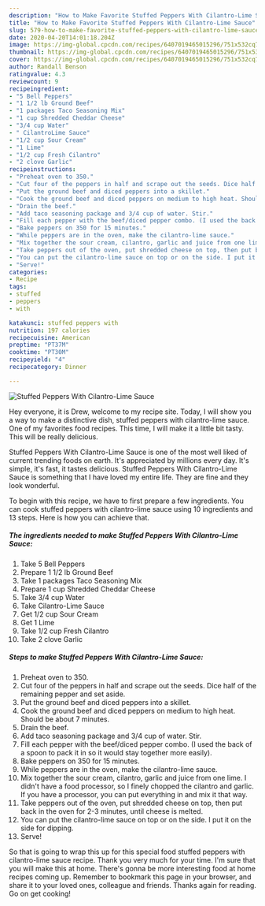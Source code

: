 ```yaml
---
description: "How to Make Favorite Stuffed Peppers With Cilantro-Lime Sauce"
title: "How to Make Favorite Stuffed Peppers With Cilantro-Lime Sauce"
slug: 579-how-to-make-favorite-stuffed-peppers-with-cilantro-lime-sauce
date: 2020-04-20T14:01:18.204Z
image: https://img-global.cpcdn.com/recipes/6407019465015296/751x532cq70/stuffed-peppers-with-cilantro-lime-sauce-recipe-main-photo.jpg
thumbnail: https://img-global.cpcdn.com/recipes/6407019465015296/751x532cq70/stuffed-peppers-with-cilantro-lime-sauce-recipe-main-photo.jpg
cover: https://img-global.cpcdn.com/recipes/6407019465015296/751x532cq70/stuffed-peppers-with-cilantro-lime-sauce-recipe-main-photo.jpg
author: Randall Benson
ratingvalue: 4.3
reviewcount: 9
recipeingredient:
- "5 Bell Peppers"
- "1 1/2 lb Ground Beef"
- "1 packages Taco Seasoning Mix"
- "1 cup Shredded Cheddar Cheese"
- "3/4 cup Water"
- " CilantroLime Sauce"
- "1/2 cup Sour Cream"
- "1 Lime"
- "1/2 cup Fresh Cilantro"
- "2 clove Garlic"
recipeinstructions:
- "Preheat oven to 350."
- "Cut four of the peppers in half and scrape out the seeds. Dice half of the remaining pepper and set aside."
- "Put the ground beef and diced peppers into a skillet."
- "Cook the ground beef and diced peppers on medium to high heat. Should be about 7 minutes."
- "Drain the beef."
- "Add taco seasoning package and 3/4 cup of water. Stir."
- "Fill each pepper with the beef/diced pepper combo. (I used the back of a spoon to pack it in so it would stay together more easily)."
- "Bake peppers on 350 for 15 minutes."
- "While peppers are in the oven, make the cilantro-lime sauce."
- "Mix together the sour cream, cilantro, garlic and juice from one lime. I didn&#39;t have a food processor, so I finely chopped the cilantro and garlic. If you have a processor, you can put everything in and mix it that way."
- "Take peppers out of the oven, put shredded cheese on top, then put back in the oven for 2-3 minutes, until cheese is melted."
- "You can put the cilantro-lime sauce on top or on the side. I put it on the side for dipping."
- "Serve!"
categories:
- Recipe
tags:
- stuffed
- peppers
- with

katakunci: stuffed peppers with 
nutrition: 197 calories
recipecuisine: American
preptime: "PT37M"
cooktime: "PT30M"
recipeyield: "4"
recipecategory: Dinner

---
```



![Stuffed Peppers With Cilantro-Lime Sauce](https://img-global.cpcdn.com/recipes/6407019465015296/751x532cq70/stuffed-peppers-with-cilantro-lime-sauce-recipe-main-photo.jpg)

Hey everyone, it is Drew, welcome to my recipe site. Today, I will show you a way to make a distinctive dish, stuffed peppers with cilantro-lime sauce. One of my favorites food recipes. This time, I will make it a little bit tasty. This will be really delicious.

Stuffed Peppers With Cilantro-Lime Sauce is one of the most well liked of current trending foods on earth. It's appreciated by millions every day. It's simple, it's fast, it tastes delicious. Stuffed Peppers With Cilantro-Lime Sauce is something that I have loved my entire life. They are fine and they look wonderful.




To begin with this recipe, we have to first prepare a few ingredients. You can cook stuffed peppers with cilantro-lime sauce using 10 ingredients and 13 steps. Here is how you can achieve that.

<!--inarticleads1-->

##### The ingredients needed to make Stuffed Peppers With Cilantro-Lime Sauce:

1. Take 5 Bell Peppers
1. Prepare 1 1/2 lb Ground Beef
1. Take 1 packages Taco Seasoning Mix
1. Prepare 1 cup Shredded Cheddar Cheese
1. Take 3/4 cup Water
1. Take  Cilantro-Lime Sauce
1. Get 1/2 cup Sour Cream
1. Get 1 Lime
1. Take 1/2 cup Fresh Cilantro
1. Take 2 clove Garlic




<!--inarticleads2-->

##### Steps to make Stuffed Peppers With Cilantro-Lime Sauce:

1. Preheat oven to 350.
1. Cut four of the peppers in half and scrape out the seeds. Dice half of the remaining pepper and set aside.
1. Put the ground beef and diced peppers into a skillet.
1. Cook the ground beef and diced peppers on medium to high heat. Should be about 7 minutes.
1. Drain the beef.
1. Add taco seasoning package and 3/4 cup of water. Stir.
1. Fill each pepper with the beef/diced pepper combo. (I used the back of a spoon to pack it in so it would stay together more easily).
1. Bake peppers on 350 for 15 minutes.
1. While peppers are in the oven, make the cilantro-lime sauce.
1. Mix together the sour cream, cilantro, garlic and juice from one lime. I didn&#39;t have a food processor, so I finely chopped the cilantro and garlic. If you have a processor, you can put everything in and mix it that way.
1. Take peppers out of the oven, put shredded cheese on top, then put back in the oven for 2-3 minutes, until cheese is melted.
1. You can put the cilantro-lime sauce on top or on the side. I put it on the side for dipping.
1. Serve!




So that is going to wrap this up for this special food stuffed peppers with cilantro-lime sauce recipe. Thank you very much for your time. I'm sure that you will make this at home. There's gonna be more interesting food at home recipes coming up. Remember to bookmark this page in your browser, and share it to your loved ones, colleague and friends. Thanks again for reading. Go on get cooking!
